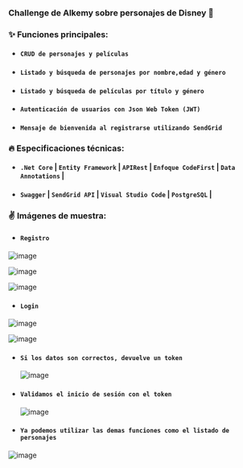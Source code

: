 ### Challenge de Alkemy sobre personajes de Disney 🚀

### ✨ Funciones principales:
* #### **`CRUD de personajes y películas`** 
* #### **`Listado y búsqueda de personajes por nombre,edad y género`** 
* #### **`Listado y búsqueda de películas por título y género`** 
* #### **`Autenticación de usuarios con Json Web Token (JWT)`** 
* #### **`Mensaje de bienvenida al registrarse utilizando SendGrid`** 

### 🔥 Especificaciones técnicas:
* #### **`.Net Core`** | **`Entity Framework`** | **`APIRest`** | **`Enfoque CodeFirst`** | **`Data Annotations`** | 
* #### **`Swagger`** | **`SendGrid API`** | **`Visual Studio Code`** | **`PostgreSQL`** |


### ✌ Imágenes de muestra:

* #### **`Registro`** 

![image](https://user-images.githubusercontent.com/64493715/135699859-741c6ea8-fcd9-42d1-a608-3a062813c37b.png)

![image](https://user-images.githubusercontent.com/64493715/135699865-c2e47e78-e8df-4fd0-afdc-a9afea00cfd0.png)

![image](https://user-images.githubusercontent.com/64493715/135699869-b894f0de-edb5-4991-a6df-d76e3908bc24.png)

* #### **`Login`** 

![image](https://user-images.githubusercontent.com/64493715/135699895-fb7a103d-a8f3-45e8-8e5e-049c72969833.png)

![image](https://user-images.githubusercontent.com/64493715/135699919-4e2386da-e4ad-48b2-b456-07278079cdfc.png)

* #### **`Si los datos son correctos, devuelve un token`** 
   ![image](https://user-images.githubusercontent.com/64493715/135699946-0291cc8a-d270-4ea7-8983-888daee35743.png)

* #### **`Validamos el inicio de sesión con el token`** 
   ![image](https://user-images.githubusercontent.com/64493715/135699966-1c1a874f-dc7e-4eb3-9a1b-e0c12378876b.png)

* #### **`Ya podemos utilizar las demas funciones como el listado de personajes`** 

![image](https://user-images.githubusercontent.com/64493715/135699984-95ce6b99-1d49-4a18-a31a-38889dd134fb.png)


